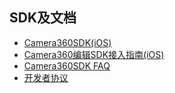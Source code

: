 <H2><A class="anchor" id="user-content-SDK及文档" aria-hidden="true" href="#SDK及文档"><SPAN 
class="octicon octicon-link"></SPAN></A>SDK及文档</H2>
<UL>
  <LI><A href="http://sdk.camera360.com/page/sdk">Camera360SDK(iOS)</A></LI></LI>
  <LI><A href="http://sdk.camera360.com/page/iosguide">Camera360编辑SDK接入指南(iOS)</A></LI></LI>
  <LI><A href="http://sdk.camera360.com/page/faq">Camera360SDK FAQ</A></LI></LI>
  <LI><A href="http://sdk.camera360.com/page/agreement">开发者协议</A></LI></LI>
